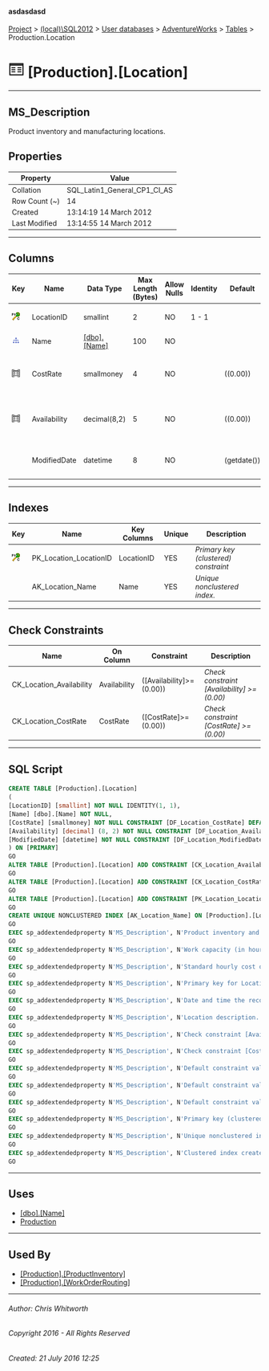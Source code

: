#### asdasdasd

[Project](../../../../index.md) > [(local)\\SQL2012](../../../index.md) > [User databases](../../index.md) > [AdventureWorks](../index.md) > [Tables](Tables.md) > Production.Location

# ![Tables](../../../../Images/Table32.png) [Production].[Location]

---

## <a name="#description"></a>MS_Description

Product inventory and manufacturing locations.

## <a name="#properties"></a>Properties

| Property | Value |
|---|---|
| Collation | SQL_Latin1_General_CP1_CI_AS |
| Row Count (~) | 14 |
| Created | 13:14:19 14 March 2012 |
| Last Modified | 13:14:55 14 March 2012 |


---

## <a name="#columns"></a>Columns

| Key | Name | Data Type | Max Length (Bytes) | Allow Nulls | Identity | Default | Description |
|---|---|---|---|---|---|---|---|
| [![Cluster Primary Key PK_Location_LocationID: LocationID](../../../../Images/pkcluster.png)](#indexes) | LocationID | smallint | 2 | NO | 1 - 1 |  | _Primary key for Location records._ |
| [![Indexes AK_Location_Name](../../../../Images/Index.png)](#indexes) | Name | [[dbo].[Name]](../Programmability/Types/User-Defined_Data_Types/Name.md) | 100 | NO |  |  | _Location description._ |
| [![Check Constraints CK_Location_CostRate : ([CostRate]>=(0.00))](../../../../Images/c-constraint.png)](#checkconstraints) | CostRate | smallmoney | 4 | NO |  | ((0.00)) | _Standard hourly cost of the manufacturing location._ |
| [![Check Constraints CK_Location_Availability : ([Availability]>=(0.00))](../../../../Images/c-constraint.png)](#checkconstraints) | Availability | decimal(8,2) | 5 | NO |  | ((0.00)) | _Work capacity (in hours) of the manufacturing location._ |
|  | ModifiedDate | datetime | 8 | NO |  | (getdate()) | _Date and time the record was last updated._ |


---

## <a name="#indexes"></a>Indexes

| Key | Name | Key Columns | Unique | Description |
|---|---|---|---|---|
| [![Cluster Primary Key PK_Location_LocationID: LocationID](../../../../Images/pkcluster.png)](#indexes) | PK_Location_LocationID | LocationID | YES | _Primary key (clustered) constraint_ |
|  | AK_Location_Name | Name | YES | _Unique nonclustered index._ |


---

## <a name="#checkconstraints"></a>Check Constraints

| Name | On Column | Constraint | Description |
|---|---|---|---|
| CK_Location_Availability | Availability | ([Availability]>=(0.00)) | _Check constraint [Availability] >= (0.00)_ |
| CK_Location_CostRate | CostRate | ([CostRate]>=(0.00)) | _Check constraint [CostRate] >= (0.00)_ |


---

## <a name="#sqlscript"></a>SQL Script

```sql
CREATE TABLE [Production].[Location]
(
[LocationID] [smallint] NOT NULL IDENTITY(1, 1),
[Name] [dbo].[Name] NOT NULL,
[CostRate] [smallmoney] NOT NULL CONSTRAINT [DF_Location_CostRate] DEFAULT ((0.00)),
[Availability] [decimal] (8, 2) NOT NULL CONSTRAINT [DF_Location_Availability] DEFAULT ((0.00)),
[ModifiedDate] [datetime] NOT NULL CONSTRAINT [DF_Location_ModifiedDate] DEFAULT (getdate())
) ON [PRIMARY]
GO
ALTER TABLE [Production].[Location] ADD CONSTRAINT [CK_Location_Availability] CHECK (([Availability]>=(0.00)))
GO
ALTER TABLE [Production].[Location] ADD CONSTRAINT [CK_Location_CostRate] CHECK (([CostRate]>=(0.00)))
GO
ALTER TABLE [Production].[Location] ADD CONSTRAINT [PK_Location_LocationID] PRIMARY KEY CLUSTERED  ([LocationID]) ON [PRIMARY]
GO
CREATE UNIQUE NONCLUSTERED INDEX [AK_Location_Name] ON [Production].[Location] ([Name]) ON [PRIMARY]
GO
EXEC sp_addextendedproperty N'MS_Description', N'Product inventory and manufacturing locations.', 'SCHEMA', N'Production', 'TABLE', N'Location', NULL, NULL
GO
EXEC sp_addextendedproperty N'MS_Description', N'Work capacity (in hours) of the manufacturing location.', 'SCHEMA', N'Production', 'TABLE', N'Location', 'COLUMN', N'Availability'
GO
EXEC sp_addextendedproperty N'MS_Description', N'Standard hourly cost of the manufacturing location.', 'SCHEMA', N'Production', 'TABLE', N'Location', 'COLUMN', N'CostRate'
GO
EXEC sp_addextendedproperty N'MS_Description', N'Primary key for Location records.', 'SCHEMA', N'Production', 'TABLE', N'Location', 'COLUMN', N'LocationID'
GO
EXEC sp_addextendedproperty N'MS_Description', N'Date and time the record was last updated.', 'SCHEMA', N'Production', 'TABLE', N'Location', 'COLUMN', N'ModifiedDate'
GO
EXEC sp_addextendedproperty N'MS_Description', N'Location description.', 'SCHEMA', N'Production', 'TABLE', N'Location', 'COLUMN', N'Name'
GO
EXEC sp_addextendedproperty N'MS_Description', N'Check constraint [Availability] >= (0.00)', 'SCHEMA', N'Production', 'TABLE', N'Location', 'CONSTRAINT', N'CK_Location_Availability'
GO
EXEC sp_addextendedproperty N'MS_Description', N'Check constraint [CostRate] >= (0.00)', 'SCHEMA', N'Production', 'TABLE', N'Location', 'CONSTRAINT', N'CK_Location_CostRate'
GO
EXEC sp_addextendedproperty N'MS_Description', N'Default constraint value of 0.00', 'SCHEMA', N'Production', 'TABLE', N'Location', 'CONSTRAINT', N'DF_Location_Availability'
GO
EXEC sp_addextendedproperty N'MS_Description', N'Default constraint value of 0.0', 'SCHEMA', N'Production', 'TABLE', N'Location', 'CONSTRAINT', N'DF_Location_CostRate'
GO
EXEC sp_addextendedproperty N'MS_Description', N'Default constraint value of GETDATE()', 'SCHEMA', N'Production', 'TABLE', N'Location', 'CONSTRAINT', N'DF_Location_ModifiedDate'
GO
EXEC sp_addextendedproperty N'MS_Description', N'Primary key (clustered) constraint', 'SCHEMA', N'Production', 'TABLE', N'Location', 'CONSTRAINT', N'PK_Location_LocationID'
GO
EXEC sp_addextendedproperty N'MS_Description', N'Unique nonclustered index.', 'SCHEMA', N'Production', 'TABLE', N'Location', 'INDEX', N'AK_Location_Name'
GO
EXEC sp_addextendedproperty N'MS_Description', N'Clustered index created by a primary key constraint.', 'SCHEMA', N'Production', 'TABLE', N'Location', 'INDEX', N'PK_Location_LocationID'
GO

```


---

## <a name="#uses"></a>Uses

* [[dbo].[Name]](../Programmability/Types/User-Defined_Data_Types/Name.md)
* [Production](../Security/Schemas/Production.md)


---

## <a name="#usedby"></a>Used By

* [[Production].[ProductInventory]](ProductInventory.md)
* [[Production].[WorkOrderRouting]](WorkOrderRouting.md)


---

###### Author:  Chris Whitworth

###### Copyright 2016 - All Rights Reserved

###### Created: 21 July 2016 12:25

